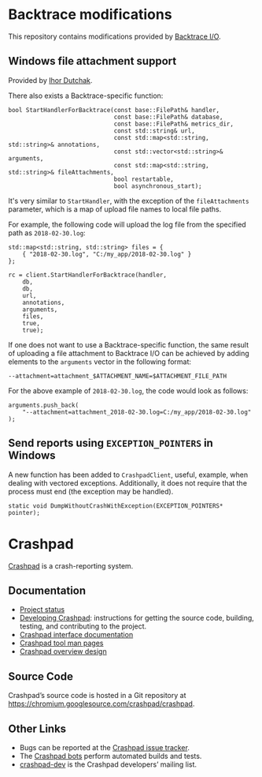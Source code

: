 <!--
Copyright 2015 The Crashpad Authors. All rights reserved.

Licensed under the Apache License, Version 2.0 (the "License");
you may not use this file except in compliance with the License.
You may obtain a copy of the License at

    http://www.apache.org/licenses/LICENSE-2.0

Unless required by applicable law or agreed to in writing, software
distributed under the License is distributed on an "AS IS" BASIS,
WITHOUT WARRANTIES OR CONDITIONS OF ANY KIND, either express or implied.
See the License for the specific language governing permissions and
limitations under the License.
-->

# Backtrace modifications

This repository contains modifications provided by
[Backtrace I/O](https://backtrace.io).

## Windows file attachment support

Provided by [Ihor Dutchak](https://github.com/Youw/crashpad).

There also exists a Backtrace-specific function:

```
bool StartHandlerForBacktrace(const base::FilePath& handler,
                              const base::FilePath& database,
                              const base::FilePath& metrics_dir,
                              const std::string& url,
                              const std::map<std::string, std::string>& annotations,
                              const std::vector<std::string>& arguments,
                              const std::map<std::string, std::string>& fileAttachments,
                              bool restartable,
                              bool asynchronous_start);
```

It's very similar to `StartHandler`, with the exception of the
`fileAttachments` parameter, which is a map of upload file names to
local file paths.

For example, the following code will upload the log file from the specified
path as `2018-02-30.log`:

```
std::map<std::string, std::string> files = {
    { "2018-02-30.log", "C:/my_app/2018-02-30.log" }
};

rc = client.StartHandlerForBacktrace(handler,
    db,
    db,
    url,
    annotations,
    arguments,
    files,
    true,
    true);
```

If one does not want to use a Backtrace-specific function, the same result of
uploading a file attachment to Backtrace I/O can be achieved by adding elements
to the `arguments` vector in the following format:
```
--attachment=attachment_$ATTACHMENT_NAME=$ATTACHMENT_FILE_PATH
```

For the above example of `2018-02-30.log`, the code would look as follows:

```
arguments.push_back(
    "--attachment=attachment_2018-02-30.log=C:/my_app/2018-02-30.log"
);
```

## Send reports using `EXCEPTION_POINTERS` in Windows
A new function has been added to `CrashpadClient`, useful, example, when
dealing with vectored exceptions. Additionally, it does not require that
the process must end (the exception may be handled).

```
static void DumpWithoutCrashWithException(EXCEPTION_POINTERS* pointer);
```

# Crashpad

[Crashpad](https://crashpad.chromium.org/) is a crash-reporting system.

## Documentation

 * [Project status](doc/status.md)
 * [Developing Crashpad](doc/developing.md): instructions for getting the source
   code, building, testing, and contributing to the project.
 * [Crashpad interface documentation](https://crashpad.chromium.org/doxygen/)
 * [Crashpad tool man pages](doc/man.md)
 * [Crashpad overview design](doc/overview_design.md)

## Source Code

Crashpad’s source code is hosted in a Git repository at
https://chromium.googlesource.com/crashpad/crashpad.

## Other Links

 * Bugs can be reported at the [Crashpad issue
   tracker](https://crashpad.chromium.org/bug/).
 * The [Crashpad bots](https://ci.chromium.org/p/crashpad/g/main/console)
   perform automated builds and tests.
 * [crashpad-dev](https://groups.google.com/a/chromium.org/group/crashpad-dev)
   is the Crashpad developers’ mailing list.
